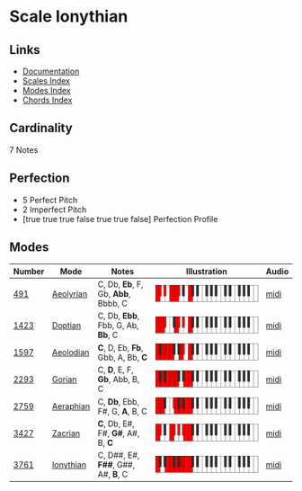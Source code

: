 # Scale Ionythian

## Links

- [Documentation](README.md)
- [Scales Index](Scales.md)
- [Modes Index](Modes.md)
- [Chords Index](Chords.md)

## Cardinality

7 Notes

## Perfection

- 5 Perfect Pitch
- 2 Imperfect Pitch
- [true true true false true true false] Perfection Profile

## Modes

| Number | Mode | Notes | Illustration | Audio |
|--------|------|-------|--------------|-------|
| [491](https://ianring.com/musictheory/scales/491) | [Aeolyrian](ModeAeolyrian.md) | C, Db, **Eb**, F, Gb, **Abb**, Bbbb, C | ![CNaturalAeolyrian](ModeCNaturalAeolyrian.png) | [midi](https://github.com/edipermadi/music/blob/main/docs/ModeCNaturalAeolyrian.mid?raw=true) | 
| [1423](https://ianring.com/musictheory/scales/1423) | [Doptian](ModeDoptian.md) | C, Db, **Ebb**, Fbb, G, Ab, **Bb**, C | ![CNaturalDoptian](ModeCNaturalDoptian.png) | [midi](https://github.com/edipermadi/music/blob/main/docs/ModeCNaturalDoptian.mid?raw=true) | 
| [1597](https://ianring.com/musictheory/scales/1597) | [Aeolodian](ModeAeolodian.md) | **C**, D, Eb, **Fb**, Gbb, A, Bb, **C** | ![CNaturalAeolodian](ModeCNaturalAeolodian.png) | [midi](https://github.com/edipermadi/music/blob/main/docs/ModeCNaturalAeolodian.mid?raw=true) | 
| [2293](https://ianring.com/musictheory/scales/2293) | [Gorian](ModeGorian.md) | C, **D**, E, F, **Gb**, Abb, B, C | ![CNaturalGorian](ModeCNaturalGorian.png) | [midi](https://github.com/edipermadi/music/blob/main/docs/ModeCNaturalGorian.mid?raw=true) | 
| [2759](https://ianring.com/musictheory/scales/2759) | [Aeraphian](ModeAeraphian.md) | C, **Db**, Ebb, F#, G, **A**, B, C | ![CNaturalAeraphian](ModeCNaturalAeraphian.png) | [midi](https://github.com/edipermadi/music/blob/main/docs/ModeCNaturalAeraphian.mid?raw=true) | 
| [3427](https://ianring.com/musictheory/scales/3427) | [Zacrian](ModeZacrian.md) | **C**, Db, E#, F#, **G#**, A#, B, **C** | ![CNaturalZacrian](ModeCNaturalZacrian.png) | [midi](https://github.com/edipermadi/music/blob/main/docs/ModeCNaturalZacrian.mid?raw=true) | 
| [3761](https://ianring.com/musictheory/scales/3761) | [Ionythian](ModeIonythian.md) | C, D##, E#, **F##**, G##, A#, **B**, C | ![CNaturalIonythian](ModeCNaturalIonythian.png) | [midi](https://github.com/edipermadi/music/blob/main/docs/ModeCNaturalIonythian.mid?raw=true) | 
